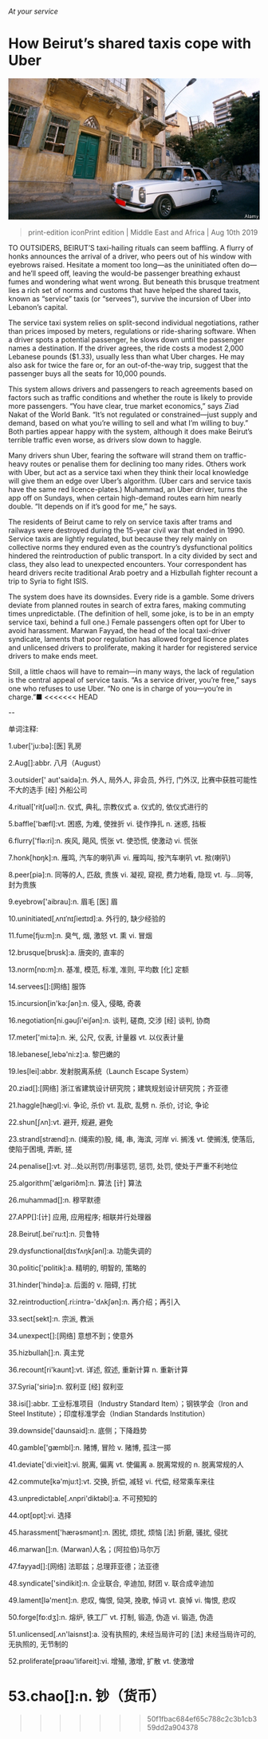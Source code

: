 ###### At your service

# How Beirut’s shared taxis cope with Uber 

![image](images/20190810_MAP501.jpg) 

> print-edition iconPrint edition | Middle East and Africa | Aug 10th 2019 

TO OUTSIDERS, BEIRUT’S taxi-hailing rituals can seem baffling. A flurry of honks announces the arrival of a driver, who peers out of his window with eyebrows raised. Hesitate a moment too long—as the uninitiated often do—and he’ll speed off, leaving the would-be passenger breathing exhaust fumes and wondering what went wrong. But beneath this brusque treatment lies a rich set of norms and customs that have helped the shared taxis, known as “service” taxis (or “servees”), survive the incursion of Uber into Lebanon’s capital. 

The service taxi system relies on split-second individual negotiations, rather than prices imposed by meters, regulations or ride-sharing software. When a driver spots a potential passenger, he slows down until the passenger names a destination. If the driver agrees, the ride costs a modest 2,000 Lebanese pounds ($1.33), usually less than what Uber charges. He may also ask for twice the fare or, for an out-of-the-way trip, suggest that the passenger buys all the seats for 10,000 pounds. 

This system allows drivers and passengers to reach agreements based on factors such as traffic conditions and whether the route is likely to provide more passengers. “You have clear, true market economics,” says Ziad Nakat of the World Bank. “It’s not regulated or constrained—just supply and demand, based on what you’re willing to sell and what I’m willing to buy.” Both parties appear happy with the system, although it does make Beirut’s terrible traffic even worse, as drivers slow down to haggle. 

Many drivers shun Uber, fearing the software will strand them on traffic-heavy routes or penalise them for declining too many rides. Others work with Uber, but act as a service taxi when they think their local knowledge will give them an edge over Uber’s algorithm. (Uber cars and service taxis have the same red licence-plates.) Muhammad, an Uber driver, turns the app off on Sundays, when certain high-demand routes earn him nearly double. “It depends on if it’s good for me,” he says. 

The residents of Beirut came to rely on service taxis after trams and railways were destroyed during the 15-year civil war that ended in 1990. Service taxis are lightly regulated, but because they rely mainly on collective norms they endured even as the country’s dysfunctional politics hindered the reintroduction of public transport. In a city divided by sect and class, they also lead to unexpected encounters. Your correspondent has heard drivers recite traditional Arab poetry and a Hizbullah fighter recount a trip to Syria to fight ISIS. 

The system does have its downsides. Every ride is a gamble. Some drivers deviate from planned routes in search of extra fares, making commuting times unpredictable. (The definition of hell, some joke, is to be in an empty service taxi, behind a full one.) Female passengers often opt for Uber to avoid harassment. Marwan Fayyad, the head of the local taxi-driver syndicate, laments that poor regulation has allowed forged licence plates and unlicensed drivers to proliferate, making it harder for registered service drivers to make ends meet. 

Still, a little chaos will have to remain—in many ways, the lack of regulation is the central appeal of service taxis. “As a service driver, you’re free,” says one who refuses to use Uber. “No one is in charge of you—you’re in charge.”■ 
<<<<<<< HEAD

-- 

 单词注释:

1.uber['ju:bә]:[医] 乳房 

2.Aug[]:abbr. 八月（August） 

3.outsider[' aut'saidә]:n. 外人, 局外人, 非会员, 外行, 门外汉, 比赛中获胜可能性不大的选手 [经] 外船公司 

4.ritual['ritʃuәl]:n. 仪式, 典礼, 宗教仪式 a. 仪式的, 依仪式进行的 

5.baffle['bæfl]:vt. 困惑, 为难, 使挫折 vi. 徒作挣扎 n. 迷惑, 挡板 

6.flurry['flә:ri]:n. 疾风, 飓风, 慌张 vt. 使恐慌, 使激动 vi. 慌张 

7.honk[hɒŋk]:n. 雁鸣, 汽车的喇叭声 vi. 雁鸣叫, 按汽车喇叭 vt. 揿(喇叭) 

8.peer[piә]:n. 同等的人, 匹敌, 贵族 vi. 凝视, 窥视, 费力地看, 隐现 vt. 与...同等, 封为贵族 

9.eyebrow['aibrau]:n. 眉毛 [医] 眉 

10.uninitiated[ˌʌnɪˈnɪʃieɪtɪd]:a. 外行的, 缺少经验的 

11.fume[fju:m]:n. 臭气, 烟, 激怒 vt. 熏 vi. 冒烟 

12.brusque[brusk]:a. 唐突的, 直率的 

13.norm[nɒ:m]:n. 基准, 模范, 标准, 准则, 平均数 [化] 定额 

14.servees[]:[网络] 服饰 

15.incursion[in'kә:ʃәn]:n. 侵入, 侵略, 奇袭 

16.negotiation[ni.gәuʃi'eiʃәn]:n. 谈判, 磋商, 交涉 [经] 谈判, 协商 

17.meter['mi:tә]:n. 米, 公尺, 仪表, 计量器 vt. 以仪表计量 

18.lebanese[,lebә'ni:z]:a. 黎巴嫩的 

19.les[lei]:abbr. 发射脱离系统（Launch Escape System） 

20.ziad[]:[网络] 浙江省建筑设计研究院；建筑规划设计研究院；齐亚德 

21.haggle[hægl]:vi. 争论, 杀价 vt. 乱砍, 乱劈 n. 杀价, 讨论, 争论 

22.shun[ʃʌn]:vt. 避开, 规避, 避免 

23.strand[strænd]:n. (绳索的)股, 绳, 串, 海滨, 河岸 vi. 搁浅 vt. 使搁浅, 使落后, 使陷于困境, 弄断, 搓 

24.penalise[]:vt. 对...处以刑罚/刑事惩罚, 惩罚, 处罚, 使处于严重不利地位 

25.algorithm['ælgәriðm]:n. 算法 [计] 算法 

26.muhammad[]:n. 穆罕默德 

27.APP[]:[计] 应用, 应用程序; 相联并行处理器 

28.Beirut[.bei'ru:t]:n. 贝鲁特 

29.dysfunctional[dɪsˈfʌŋkʃənl]:a. 功能失调的 

30.politic['pɒlitik]:a. 精明的, 明智的, 策略的 

31.hinder['hindә]:a. 后面的 v. 阻碍, 打扰 

32.reintroduction[.ri:intrә-'dʌkʃәn]:n. 再介绍；再引入 

33.sect[sekt]:n. 宗派, 教派 

34.unexpect[]:[网络] 意想不到；使意外 

35.hizbullah[]:n. 真主党 

36.recount[ri'kaunt]:vt. 详述, 叙述, 重新计算 n. 重新计算 

37.Syria['siriә]:n. 叙利亚 [经] 叙利亚 

38.isi[]:abbr. 工业标准项目（Industry Standard Item）；钢铁学会（Iron and Steel Institute）；印度标准学会（Indian Standards Institution） 

39.downside['daunsaid]:n. 底侧；下降趋势 

40.gamble['gæmbl]:n. 赌博, 冒险 v. 赌博, 孤注一掷 

41.deviate['di:vieit]:vi. 脱离, 偏离 vt. 使偏离 a. 脱离常规的 n. 脱离常规的人 

42.commute[kә'mju:t]:vt. 交换, 折偿, 减轻 vi. 代偿, 经常乘车来往 

43.unpredictable[.ʌnpri'diktәbl]:a. 不可预知的 

44.opt[ɒpt]:vi. 选择 

45.harassment['hærәsmәnt]:n. 困扰, 烦扰, 烦恼 [法] 折磨, 骚扰, 侵扰 

46.marwan[]:n. (Marwan)人名；(阿拉伯)马尔万 

47.fayyad[]:[网络] 法耶兹；总理菲亚德；法亚德 

48.syndicate['sindikit]:n. 企业联合, 辛迪加, 财团 v. 联合成辛迪加 

49.lament[lә'ment]:n. 悲叹, 悔恨, 恸哭, 挽歌, 悼词 vt. 哀悼 vi. 悔恨, 悲叹 

50.forge[fɒ:dʒ]:n. 熔炉, 铁工厂 vt. 打制, 锻造, 伪造 vi. 锻造, 伪造 

51.unlicensed[.ʌn'laisnst]:a. 没有执照的, 未经当局许可的 [法] 未经当局许可的, 无执照的, 无节制的 

52.proliferate[prәәu'lifәreit]:vi. 增殖, 激增, 扩散 vt. 使激增 

53.chao[]:n. 钞（货币） 
=======
>>>>>>> 50f1fbac684ef65c788c2c3b1cb359dd2a904378

